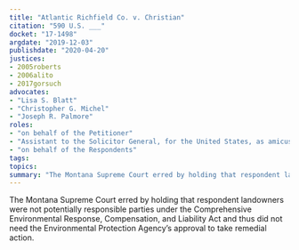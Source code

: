 ```yaml
---
title: "Atlantic Richfield Co. v. Christian"
citation: "590 U.S. ___"
docket: "17-1498"
argdate: "2019-12-03"
publishdate: "2020-04-20"
justices:
- 2005roberts
- 2006alito
- 2017gorsuch
advocates:
- "Lisa S. Blatt"
- "Christopher G. Michel"
- "Joseph R. Palmore"
roles:
- "on behalf of the Petitioner"
- "Assistant to the Solicitor General, for the United States, as amicus curiae, supporting the Petitioner"
- "on behalf of the Respondents"
tags:
topics:
summary: "The Montana Supreme Court erred by holding that respondent landowners were not potentially responsible parties under the Comprehensive Environmental Response, Compensation, and Liability Act and thus did not need the Environmental Protection Agency’s approval to take remedial action."
---
```

The Montana Supreme Court erred by holding that respondent landowners were not potentially responsible parties under the Comprehensive Environmental Response, Compensation, and Liability Act and thus did not need the Environmental Protection Agency’s approval to take remedial action.
